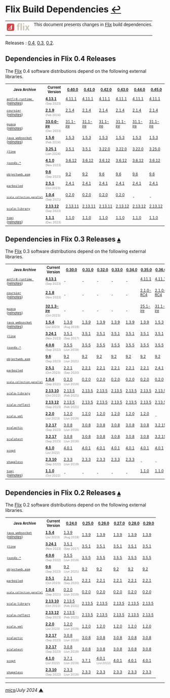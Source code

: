# <span id="top">Flix Build Dependencies</span> <span style="size:25%;"><a href="README.md">↩</a></span>

<table style="font-family:Helvetica,Arial;line-height:1.6;">
  <tr>
  <td style="border:0;padding:0 10px 0 0;min-width:60px;max-width:100px;">
    <a href="https://flix.dev/" rel="external"><img style="border:0;width:80px;" src="./docs/images/flix-logo.png" alt="Flix project" /></a>
  </td>
  <td style="border:0;padding:0;vertical-align:text-top;">
    This document presents changes in <a href="https://flix.dev/" rel="external">Flix</a> build dependencies.<br/>&nbsp;
  </td>
  </tr>
</table>

Releases : [0.4](#flix04_releases), [0.3](#flix03_releases), [0.2](#flix02_releases).
<!--
## <span id="intro">Introduction</span>

> **:mag_right:** We observe a jump in the increases in size of the software distributions : 
> |  Version  | Release date | Zip archive | Installation |
> |:----------|:------------:|:-----------:|:------------:|
> | [3.2.1](https://github.com/lampepfl/dotty/releases/tag/3.2.1-RC2) | Sep 2022 | 35.6 MB | 37.6 MB |
> | [3.2.0](https://github.com/lampepfl/dotty/releases/tag/3.2.0) | Sep 2022 | 34.2 MB | 36.1 MB |
> |  [3.1.3](https://github.com/lampepfl/dotty/releases/tag/3.1.3)     | Jun 2022 |   33.8 MB   |   35.7 MB    |
> |  [3.1.2](https://github.com/lampepfl/dotty/releases/tag/3.1.2)     | Apr 2022 |   33.4 MB   |   35.3 MB    |
-->

## <span id="flix04_releases">Dependencies in Flix 0.4 Releases</span>

The [Flix] 0.4 software distributions depend on the following external libraries.

<table style="font-size:80%;">
<tr>
  <th style="padding:4px;min-width:115px;">Java&nbsp;Archive</th>
  <th style="padding:4px;">Current<br/>Version</th>
  <th><a href="https://github.com/flix/flix/releases/tag/v0.40.0">0.40.0</a><br/><span style="color:red;"></span></th>
  <th><a href="https://github.com/flix/flix/releases/tag/v0.41.0">0.41.0</a><br/><span style="color:red;"></span></th>
  <th><a href="https://github.com/flix/flix/releases/tag/v0.42.0">0.42.0</a><br/><span style="color:red;"></span></th>
  <th><a href="https://github.com/flix/flix/releases/tag/v0.43.0">0.43.0</a><br/><span style="color:red;"></span></th>
  <th><a href="https://github.com/flix/flix/releases/tag/v0.44.0">0.44.0</a><br/><span style="color:red;"></span></th>
  <th><a href="https://github.com/flix/flix/releases/tag/v0.45.0">0.45.0</a><br/><span style="color:red;"></span></th>
</tr>
<tr>
  <td style="padding:4px;"><a href="https://github.com/antlr/antlr4"><code>antlr4-runtime </code></a><br/>(<a href="https://github.com/antlr/antlr4/releases">relnotes</a>)</td>
  <td style="padding:4px;"><a href="https://mvnrepository.com/artifact/org.antlr/antlr4-runtime/4.13.1"><b>4.13.1</b></a><br/><span style="color:gray;font-size:80%;">(Sep&nbsp;2023)</span></td>
  <td style="padding:4px;"><a href="https://mvnrepository.com/artifact/org.antlr/antlr4-runtime/4.11.1">4.11.1</a><br/>&nbsp;</td>
  <td style="padding:4px;"><a href="https://mvnrepository.com/artifact/org.antlr/antlr4-runtime/4.11.1">4.11.1</a><br/>&nbsp;</td>
  <td style="padding:4px;"><a href="https://mvnrepository.com/artifact/org.antlr/antlr4-runtime/4.11.1">4.11.1</a><br/>&nbsp;</td>
  <td style="padding:4px;"><a href="https://mvnrepository.com/artifact/org.antlr/antlr4-runtime/4.11.1">4.11.1</a><br/>&nbsp;</td>
  <td style="padding:4px;"><a href="https://mvnrepository.com/artifact/org.antlr/antlr4-runtime/4.11.1">4.11.1</a><br/>&nbsp;</td>
  <td style="padding:4px;"><a href="https://mvnrepository.com/artifact/org.antlr/antlr4-runtime/4.11.1">4.11.1</a><br/>&nbsp;</td>
</tr>
<tr>
<td style="padding:4px;"><a href="https://github.com/coursier/coursier/releases"><code>coursier</code></a><br/>(<a href="https://github.com/coursier/coursier/releases">relnotes</a>)</td>
  <td style="padding:4px;"><a href="https://github.com/coursier/coursier/releases/tag/v2.1.9"><b>2.1.9</b></a><br/><span style="color:gray;font-size:80%;">(Feb&nbsp;2024)</span></td>
  <td style="padding:4px;"><a href="https://mvnrepository.com/artifact/io.get-coursier/coursier_2.13/2.1.4">2.1.4</a><br/>&nbsp;</td>
  <td style="padding:4px;"><a href="https://mvnrepository.com/artifact/io.get-coursier/coursier_2.13/2.1.4">2.1.4</a><br/>&nbsp;</td>
  <td style="padding:4px;"><a href="https://mvnrepository.com/artifact/io.get-coursier/coursier_2.13/2.1.4">2.1.4</a><br/>&nbsp;</td>
  <td style="padding:4px;"><a href="https://mvnrepository.com/artifact/io.get-coursier/coursier_2.13/2.1.4">2.1.4</a><br/>&nbsp;</td>
  <td style="padding:4px;"><a href="https://mvnrepository.com/artifact/io.get-coursier/coursier_2.13/2.1.4">2.1.4</a><br/>&nbsp;</td>
  <td style="padding:4px;"><a href="https://mvnrepository.com/artifact/io.get-coursier/coursier_2.13/2.1.4">2.1.4</a><br/>&nbsp;</td>
</tr>
<tr>
  <td style="padding:4px;"><a href="https://github.com/google/guava/releases"><code>guava</code></a><br/>(<a href="https://github.com/google/guava/releases">relnotes</a>)</td>
  <td style="padding:4px;"><a href="https://mvnrepository.com/artifact/com.google.guava/guava/33.0.0-jre"><b>33.0.0-jre</b></a><br/><span style="color:gray;font-size:80%;">(Dec&nbsp;2023)</span></td>
  <td style="padding:4px;"><a href="https://mvnrepository.com/artifact/com.google.guava/guava/31.1-jre">31.1-jre</a><br/>&nbsp;</td>
  <td style="padding:4px;"><a href="https://mvnrepository.com/artifact/com.google.guava/guava/31.1-jre">31.1-jre</a><br/>&nbsp;</td>
  <td style="padding:4px;"><a href="https://mvnrepository.com/artifact/com.google.guava/guava/31.1-jre">31.1-jre</a><br/>&nbsp;</td>
  <td style="padding:4px;"><a href="https://mvnrepository.com/artifact/com.google.guava/guava/31.1-jre">31.1-jre</a><br/>&nbsp;</td>
  <td style="padding:4px;"><a href="https://mvnrepository.com/artifact/com.google.guava/guava/31.1-jre">31.1-jre</a><br/>&nbsp;</td>
  <td style="padding:4px;"><a href="https://mvnrepository.com/artifact/com.google.guava/guava/31.1-jre">31.1-jre</a><br/>&nbsp;</td>
</tr>
<tr>
  <td style="padding:4px;"><a href="https://github.com/TooTallNate/Java-WebSocket"><code>java_websocket</code></a><br/>(<a href="https://github.com/TooTallNate/Java-WebSocket/releases">relnotes</a>)</td>
  <td style="padding:4px;"><a href="https://github.com/TooTallNate/Java-WebSocket/releases/tag/v1.5.6"><b>1.5.6</b></a><br/><span style="color:gray;font-size:80%;">(Feb&nbsp;2024)</span></td>
  <td style="padding:4px;"><a href="https://github.com/TooTallNate/Java-WebSocket/releases/tag/v1.5.3">1.5.3</a><br/>&nbsp;</td>
  <td style="padding:4px;"><a href="https://github.com/TooTallNate/Java-WebSocket/releases/tag/v1.5.3">1.5.3</a><br/>&nbsp;</td>
  <td style="padding:4px;"><a href="https://github.com/TooTallNate/Java-WebSocket/releases/tag/v1.5.3">1.5.3</a><br/>&nbsp;</td>
  <td style="padding:4px;"><a href="https://github.com/TooTallNate/Java-WebSocket/releases/tag/v1.5.3">1.5.3</a><br/>&nbsp;</td>
  <td style="padding:4px;"><a href="https://github.com/TooTallNate/Java-WebSocket/releases/tag/v1.5.3">1.5.3</a><br/>&nbsp;</td>
  <td style="padding:4px;"><a href="https://github.com/TooTallNate/Java-WebSocket/releases/tag/v1.5.3">1.5.3</a><br/>&nbsp;</td>
</tr>
<tr>
  <td style="padding:4px;"><a href="https://mvnrepository.com/artifact/org.jline/jline"><code>jline</code></a></td>
  <td style="padding:4px;"><a href="https://mvnrepository.com/artifact/org.jline/jline/3.25.1"><b>3.25.1</b></a><br/><span style="color:gray;font-size:80%;">(Jan&nbsp;2024)</span></td>
  <td style="padding:4px;"><a href="https://mvnrepository.com/artifact/org.jline/jline/3.5.1">3.5.1</a><br/>&nbsp;</td>
  <td style="padding:4px;"><a href="https://mvnrepository.com/artifact/org.jline/jline/3.5.1">3.5.1</a><br/>&nbsp;</td>
  <td style="padding:4px;"><a href="https://mvnrepository.com/artifact/org.jline/jline/3.22.0">3.22.0</a><br/>&nbsp;</td>
  <td style="padding:4px;"><a href="https://mvnrepository.com/artifact/org.jline/jline/3.22.0">3.22.0</a><br/>&nbsp;</td>
  <td style="padding:4px;"><a href="https://mvnrepository.com/artifact/org.jline/jline/3.22.0">3.22.0</a><br/>&nbsp;</td>
  <td style="padding:4px;"><a href="https://mvnrepository.com/artifact/org.jline/jline/3.25.0">3.25.0</a><br/>&nbsp;</td>
</tr>
<tr>
  <td style="padding:4px;"><a href="https://mvnrepository.com/artifact/org.json4s/json4s-core"><code>json4s-*</code></a></td>
  <td style="padding:4px;"><a href="https://mvnrepository.com/artifact/org.json4s/json4s-core_2.13/4.1.0-M4"><b>4.1.0</b></a><br/><span style="color:gray;font-size:80%;">(Nov&nbsp;2023)</span></td>
  <td style="padding:4px;"><a href="https://mvnrepository.com/artifact/org.json4s/json4s-core_2.13/3.6.12">3.6.12</a><br/>&nbsp;</td>
  <td style="padding:4px;"><a href="https://mvnrepository.com/artifact/org.json4s/json4s-core_2.13/3.6.12">3.6.12</a><br/>&nbsp;</td>
  <td style="padding:4px;"><a href="https://mvnrepository.com/artifact/org.json4s/json4s-core_2.13/3.6.12">3.6.12</a><br/>&nbsp;</td>
  <td style="padding:4px;"><a href="https://mvnrepository.com/artifact/org.json4s/json4s-core_2.13/3.6.12">3.6.12</a><br/>&nbsp;</td>
  <td style="padding:4px;"><a href="https://mvnrepository.com/artifact/org.json4s/json4s-core_2.13/3.6.12">3.6.12</a><br/>&nbsp;</td>
  <td style="padding:4px;"><a href="https://mvnrepository.com/artifact/org.json4s/json4s-core_2.13/3.6.12">3.6.12</a><br/>&nbsp;</td>
</tr>
<tr>
  <td style="padding:4px;"><a href="https://mvnrepository.com/artifact/org.ow2.asm/asm"><code>objectweb.asm</code></a></td>
  <td style="padding:4px;"><a href="https://mvnrepository.com/artifact/org.ow2.asm/asm/9.6"><b>9.6</b></a><br/><span style="color:gray;font-size:80%;">(Sep&nbsp;2023)</span></td>
  <td style="padding:4px;"><a href="https://mvnrepository.com/artifact/org.ow2.asm/asm/9.2">9.2</a></td>
  <td style="padding:4px;"><a href="https://mvnrepository.com/artifact/org.ow2.asm/asm/9.2">9.2</a></td>
  <td style="padding:4px;"><a href="https://mvnrepository.com/artifact/org.ow2.asm/asm/9.6">9.6</a></td>
  <td style="padding:4px;"><a href="https://mvnrepository.com/artifact/org.ow2.asm/asm/9.6">9.6</a></td>
  <td style="padding:4px;"><a href="https://mvnrepository.com/artifact/org.ow2.asm/asm/9.6">9.6</a></td>
  <td style="padding:4px;"><a href="https://mvnrepository.com/artifact/org.ow2.asm/asm/9.6">9.6</a></td>
</tr>
<tr>
  <td style="padding:4px;"><a href="https://mvnrepository.com/artifact/org.parboiled/parboiled"><code>parboiled</code></a></td>
  <td style="padding:4px;"><a href="https://mvnrepository.com/artifact/org.parboiled/parboiled_2.13/2.5.1"><b>2.5.1</b></a><br/><span style="color:gray;font-size:80%;">(Oct&nbsp;2023)</span></td>
  <td style="padding:4px;"><a href="https://mvnrepository.com/artifact/org.parboiled/parboiled_2.13/2.4.1">2.4.1</a><br/>&nbsp;</td>
  <td style="padding:4px;"><a href="https://mvnrepository.com/artifact/org.parboiled/parboiled_2.13/2.4.1">2.4.1</a><br/>&nbsp;</td>
  <td style="padding:4px;"><a href="https://mvnrepository.com/artifact/org.parboiled/parboiled_2.13/2.4.1">2.4.1</a><br/>&nbsp;</td>
  <td style="padding:4px;"><a href="https://mvnrepository.com/artifact/org.parboiled/parboiled_2.13/2.4.1">2.4.1</a><br/>&nbsp;</td>
  <td style="padding:4px;"><a href="https://mvnrepository.com/artifact/org.parboiled/parboiled_2.13/2.4.1">2.4.1</a><br/>&nbsp;</td>
  <td style="padding:4px;"><a href="https://mvnrepository.com/artifact/org.parboiled/parboiled_2.13/2.4.1">2.4.1</a><br/>&nbsp;</td>
</tr>
<tr>
  <td style="padding:4px;font-size:80%;"><a href="https://mvnrepository.com/artifact/org.scala-lang.modules/scala-parallel-collections"><code>scala.collection.parallel</code></a></td>
  <td style="padding:4px;"><a href="https://mvnrepository.com/artifact/org.scala-lang.modules/scala-parallel-collections_2.13/1.0.4"><b>1.0.4</b></a><br/><span style="color:gray;font-size:80%;">(Sep&nbsp;2021)</span></td>
  <td style="padding:4px;"><a href="https://mvnrepository.com/artifact/org.scala-lang.modules/scala-parallel-collections_2.13/0.2.0">0.2.0</a><br/>&nbsp;</td>
  <td style="padding:4px;"><a href="https://mvnrepository.com/artifact/org.scala-lang.modules/scala-parallel-collections_2.13/0.2.0">0.2.0</a><br/>&nbsp;</td>
  <td style="padding:4px;"><a href="https://mvnrepository.com/artifact/org.scala-lang.modules/scala-parallel-collections_2.13/0.2.0">0.2.0</a><br/>&nbsp;</td>
  <td style="padding:4px;"><a href="https://mvnrepository.com/artifact/org.scala-lang.modules/scala-parallel-collections_2.13/0.2.0">0.2.0</a><br/>&nbsp;</td>
  <td style="padding:4px;">-</td>
  <td style="padding:4px;">-</td>
</tr>
<tr>
  <td style="padding:4px;"><a href="https://mvnrepository.com/artifact/org.scala-lang/scala-library"><code>scala-library</code></a></td>
  <td style="padding:4px;"><a href="https://mvnrepository.com/artifact/org.scala-lang/scala-library/2.13.12"><b>2.13.12</b></a><br/><span style="color:gray;font-size:80%;">(Sep&nbsp;2023)</span></td>
  <td style="padding:4px;"><a href="https://mvnrepository.com/artifact/org.scala-lang/scala-library/2.13.11">2.13.11</a><br/>&nbsp;</td>
  <td style="padding:4px;"><a href="https://mvnrepository.com/artifact/org.scala-lang/scala-library/2.13.11">2.13.11</a><br/>&nbsp;</td>
  <td style="padding:4px;"><a href="https://mvnrepository.com/artifact/org.scala-lang/scala-library/2.13.11">2.13.11</a><br/>&nbsp;</td>
  <td style="padding:4px;"><a href="https://mvnrepository.com/artifact/org.scala-lang/scala-library/2.13.12">2.13.12</a><br/>&nbsp;</td>
  <td style="padding:4px;"><a href="https://mvnrepository.com/artifact/org.scala-lang/scala-library/2.13.12">2.13.12</a><br/>&nbsp;</td>
  <td style="padding:4px;"><a href="https://mvnrepository.com/artifact/org.scala-lang/scala-library/2.13.12">2.13.12</a><br/>&nbsp;</td>
</tr>
<tr>
  <td style="padding:4px;"><a href="https://github.com/tomlj/tomlj"><code>tomj</code></a><br/>(<a href="https://github.com/tomlj/tomlj/releases/tag/1.1.0">relnotes</a>)</td>
  <td style="padding:4px;"><a href="https://mvnrepository.com/artifact/org.tomlj/tomlj/1.1.1"><b>1.1.1</b></a><br/><span style="color:gray;font-size:80%;">(Dec&nbsp;2023)</span></td>
  <td style="padding:4px;"><a href="https://mvnrepository.com/artifact/org.tomlj/tomlj/1.1.0">1.1.0</a><br/>&nbsp;</td>
  <td style="padding:4px;"><a href="https://mvnrepository.com/artifact/org.tomlj/tomlj/1.1.0">1.1.0</a><br/>&nbsp;</td>
  <td style="padding:4px;"><a href="https://mvnrepository.com/artifact/org.tomlj/tomlj/1.1.0">1.1.0</a><br/>&nbsp;</td>
  <td style="padding:4px;"><a href="https://mvnrepository.com/artifact/org.tomlj/tomlj/1.1.0">1.1.0</a><br/>&nbsp;</td>
  <td style="padding:4px;"><a href="https://mvnrepository.com/artifact/org.tomlj/tomlj/1.1.0">1.1.0</a><br/>&nbsp;</td>
  <td style="padding:4px;"><a href="https://mvnrepository.com/artifact/org.tomlj/tomlj/1.1.0">1.1.0</a><br/>&nbsp;</td>
</tr>
</table>

<!--================================ 0.3 ==================================-->

## <span id="flix03_releases">Dependencies in Flix 0.3 Releases</span> [**&#x25B4;**](#top)

The [Flix] 0.3 software distributions depend on the following external libraries.

<table style="font-size:80%;">
<tr>
  <th style="padding:4px;min-width:115px;">Java&nbsp;Archive</th>
  <th style="padding:4px;">Current<br/>Version</th>
  <th><a href="https://github.com/flix/flix/releases/tag/v0.30.0">0.30.0</a><br/><span style="color:red;"></span></th>
  <th><a href="https://github.com/flix/flix/releases/tag/v0.31.0">0.31.0</a><br/><span style="color:red;"></span></th>
  <th><a href="https://github.com/flix/flix/releases/tag/v0.32.0">0.32.0</a><br/><span style="color:red;"></span></th>
  <th><a href="https://github.com/flix/flix/releases/tag/v0.33.0">0.33.0</a><br/><span style="color:red;"></span></th>
  <th><a href="https://github.com/flix/flix/releases/tag/v0.34.0">0.34.0</a><br/><span style="color:red;"></span></th>
  <th><a href="https://github.com/flix/flix/releases/tag/v0.35.0">0.35.0</a><br/><span style="color:red;"></span></th>
  <th><a href="https://github.com/flix/flix/releases/tag/v0.36.0">0.36.0</a><br/><span style="color:red;"></span></th>
</tr>
<tr>
  <td style="padding:4px;"><a href="https://github.com/antlr/antlr4"><code>antlr4-runtime </code></a><br/>(<a href="https://github.com/antlr/antlr4/releases">relnotes</a>)</td>
  <td style="padding:4px;"><a href="https://mvnrepository.com/artifact/org.antlr/antlr4-runtime/4.13.1"><b>4.13.1</b></a><br/><span style="color:gray;font-size:80%;">(Sep&nbsp;2023)</span></td>
  <td style="padding:4px;">-</td>
  <td style="padding:4px;">-</td>
  <td style="padding:4px;">-</td>
  <td style="padding:4px;">-</td>
  <td style="padding:4px;">-</td>
  <td style="padding:4px;"><a href="https://mvnrepository.com/artifact/org.antlr/antlr4-runtime/4.11.1">4.11.1</a><br/>&nbsp;</td>
  <td style="padding:4px;"><a href="https://mvnrepository.com/artifact/org.antlr/antlr4-runtime/4.11.1">4.11.1</a><br/>&nbsp;</td>
</tr>
<tr>
<td style="padding:4px;"><a href="https://github.com/coursier/coursier/releases"><code>coursier</code></a><br/>(<a href="https://github.com/coursier/coursier/releases">relnotes</a>)</td>
  <td style="padding:4px;"><a href="https://github.com/coursier/coursier/releases/tag/v2.1.8"><b>2.1.8</b></a><br/><span style="color:gray;font-size:80%;">(Nov&nbsp;2023)</span></td>
  <td style="padding:4px;">-</td>
  <td style="padding:4px;">-</td>
  <td style="padding:4px;">-</td>
  <td style="padding:4px;">-</td>
  <td style="padding:4px;">-</td>
  <td style="padding:4px;"><a href="https://mvnrepository.com/artifact/io.get-coursier/coursier_2.13/2.1.0-RC4">2.1.0-RC4</a><br/>&nbsp;</td>
  <td style="padding:4px;"><a href="https://mvnrepository.com/artifact/io.get-coursier/coursier_2.13/2.1.0-RC4">2.1.0-RC4</a><br/>&nbsp;</td>
</tr>
<tr>
  <td style="padding:4px;"><a href="https://github.com/google/guava/releases"><code>guava</code></a><br/>(<a href="https://github.com/google/guava/releases">relnotes</a>)</td>
  <td style="padding:4px;"><a href="https://mvnrepository.com/artifact/com.google.guava/guava/32.1.3-jre"><b>32.1.3-jre</b></a><br/><span style="color:gray;font-size:80%;">(Oct&nbsp;2023)</span></td>
  <td style="padding:4px;">-</td>
  <td style="padding:4px;">-</td>
  <td style="padding:4px;">-</td>
  <td style="padding:4px;">-</td>
  <td style="padding:4px;">-</td>
  <td style="padding:4px;"><a href="https://mvnrepository.com/artifact/com.google.guava/guava/25.1-jre">25.1-jre</a><br/>&nbsp;</td>
  <td style="padding:4px;"><a href="https://mvnrepository.com/artifact/com.google.guava/guava/31.1-jre">31.1-jre</a><br/>&nbsp;</td>
</tr>
<tr>
  <td style="padding:4px;"><a href="https://github.com/TooTallNate/Java-WebSocket"><code>java_websocket</code></a><br/>(<a href="https://github.com/TooTallNate/Java-WebSocket/releases">relnotes</a>)</td>
  <td style="padding:4px;"><a href="https://github.com/TooTallNate/Java-WebSocket/releases/tag/v1.5.4"><b>1.5.4</b></a><br/><span style="color:gray;font-size:80%;">(Jul&nbsp;2023)</span></td>
  <td style="padding:4px;"><a href="https://github.com/TooTallNate/Java-WebSocket/releases/tag/v1.3.9">1.3.9</a><br/><span style="color:gray;font-size:80%;">(Aug&nbsp;2018)</span></td>
  <td style="padding:4px;"><a href="https://github.com/TooTallNate/Java-WebSocket/releases/tag/v1.3.9">1.3.9</a><br/>&nbsp;</td>
  <td style="padding:4px;"><a href="https://github.com/TooTallNate/Java-WebSocket/releases/tag/v1.3.9">1.3.9</a><br/>&nbsp;</td>
  <td style="padding:4px;"><a href="https://github.com/TooTallNate/Java-WebSocket/releases/tag/v1.3.9">1.3.9</a><br/>&nbsp;</td>
  <td style="padding:4px;"><a href="https://github.com/TooTallNate/Java-WebSocket/releases/tag/v1.3.9">1.3.9</a><br/>&nbsp;</td>
  <td style="padding:4px;"><a href="https://github.com/TooTallNate/Java-WebSocket/releases/tag/v1.3.9">1.3.9</a><br/>&nbsp;</td>
  <td style="padding:4px;"><a href="https://github.com/TooTallNate/Java-WebSocket/releases/tag/v1.5.3">1.5.3</a><br/>&nbsp;</td>
</tr>
<tr>
  <td style="padding:4px;"><a href="https://mvnrepository.com/artifact/org.jline/jline"><code>jline</code></a></td>
  <td style="padding:4px;"><a href="https://mvnrepository.com/artifact/org.jline/jline/3.24.1"><b>3.24.1</b></a><br/><span style="color:gray;font-size:80%;">(Nov&nbsp;2023)</span></td>
  <td style="padding:4px;"><a href="https://mvnrepository.com/artifact/org.jline/jline/3.5.1">3.5.1</a><br/><span style="color:gray;font-size:80%;">(Sep&nbsp;2017)</span></td>
  <td style="padding:4px;"><a href="https://mvnrepository.com/artifact/org.jline/jline/3.5.1">3.5.1</a><br/>&nbsp;</td>
  <td style="padding:4px;"><a href="https://mvnrepository.com/artifact/org.jline/jline/3.5.1">3.5.1</a><br/>&nbsp;</td>
  <td style="padding:4px;"><a href="https://mvnrepository.com/artifact/org.jline/jline/3.5.1">3.5.1</a><br/>&nbsp;</td>
  <td style="padding:4px;"><a href="https://mvnrepository.com/artifact/org.jline/jline/3.5.1">3.5.1</a><br/>&nbsp;</td>
  <td style="padding:4px;"><a href="https://mvnrepository.com/artifact/org.jline/jline/3.5.1">3.5.1</a><br/>&nbsp;</td>
  <td style="padding:4px;"><a href="https://mvnrepository.com/artifact/org.jline/jline/3.5.1">3.5.1</a><br/>&nbsp;</td>
</tr>
<tr>
  <td style="padding:4px;"><a href="https://mvnrepository.com/artifact/org.json4s/json4s-core"><code>json4s-*</code></a></td>
  <td style="padding:4px;"><a href="https://mvnrepository.com/artifact/org.json4s/json4s-core_2.13/4.0.6"><b>4.0.6</b></a><br/><span style="color:gray;font-size:80%;">(Sep&nbsp;2022)</span></td>
  <td style="padding:4px;"><a href="https://mvnrepository.com/artifact/org.json4s/json4s-core_2.13/3.5.5">3.5.5</a><br/><span style="color:gray;font-size:80%;">(Jun&nbsp;2019)</span></td>
  <td style="padding:4px;"><a href="https://mvnrepository.com/artifact/org.json4s/json4s-core_2.13/3.5.5">3.5.5</a><br/>&nbsp;</td>
  <td style="padding:4px;"><a href="https://mvnrepository.com/artifact/org.json4s/json4s-core_2.13/3.5.5">3.5.5</a><br/>&nbsp;</td>
  <td style="padding:4px;"><a href="https://mvnrepository.com/artifact/org.json4s/json4s-core_2.13/3.5.5">3.5.5</a><br/>&nbsp;</td>
  <td style="padding:4px;"><a href="https://mvnrepository.com/artifact/org.json4s/json4s-core_2.13/3.5.5">3.5.5</a><br/>&nbsp;</td>
  <td style="padding:4px;"><a href="https://mvnrepository.com/artifact/org.json4s/json4s-core_2.13/3.5.5">3.5.5</a><br/>&nbsp;</td>
  <td style="padding:4px;"><a href="https://mvnrepository.com/artifact/org.json4s/json4s-core_2.13/3.5.5">3.5.5</a><br/>&nbsp;</td>
</tr>
<tr>
  <td style="padding:4px;"><a href="https://mvnrepository.com/artifact/org.ow2.asm/asm"><code>objectweb.asm</code></a></td>
  <td style="padding:4px;"><a href="https://mvnrepository.com/artifact/org.ow2.asm/asm/9.6"><b>9.6</b></a><br/><span style="color:gray;font-size:80%;">(Sep&nbsp;2023)</span></td>
  <td style="padding:4px;"><a href="https://mvnrepository.com/artifact/org.ow2.asm/asm/9.2">9.2</a><br/><span style="color:gray;font-size:80%;">(Jun&nbsp;2021)</span></td>
  <td style="padding:4px;"><a href="https://mvnrepository.com/artifact/org.ow2.asm/asm/9.2">9.2</a><br/>&nbsp;</td>
  <td style="padding:4px;"><a href="https://mvnrepository.com/artifact/org.ow2.asm/asm/9.2">9.2</a><br/>&nbsp;</td>
  <td style="padding:4px;"><a href="https://mvnrepository.com/artifact/org.ow2.asm/asm/9.2">9.2</a><br/>&nbsp;</td>
  <td style="padding:4px;"><a href="https://mvnrepository.com/artifact/org.ow2.asm/asm/9.2">9.2</a><br/>&nbsp;</td>
  <td style="padding:4px;"><a href="https://mvnrepository.com/artifact/org.ow2.asm/asm/9.2">9.2</a><br/>&nbsp;</td>
  <td style="padding:4px;"><a href="https://mvnrepository.com/artifact/org.ow2.asm/asm/9.2">9.2</a><br/>&nbsp;</td>
</tr>
<tr>
  <td style="padding:4px;"><a href="https://mvnrepository.com/artifact/org.parboiled/parboiled"><code>parboiled</code></a></td>
  <td style="padding:4px;"><a href="https://mvnrepository.com/artifact/org.parboiled/parboiled_2.13/2.5.1"><b>2.5.1</b></a><br/><span style="color:gray;font-size:80%;">(Oct&nbsp;2023)</span></td>
  <td style="padding:4px;"><a href="https://mvnrepository.com/artifact/org.parboiled/parboiled_2.13/2.2.1">2.2.1</a><br/><span style="color:gray;font-size:80%;">(Sep&nbsp;2020)</span></td>
  <td style="padding:4px;"><a href="https://mvnrepository.com/artifact/org.parboiled/parboiled_2.13/2.2.1">2.2.1</a><br/>&nbsp;</td>
  <td style="padding:4px;"><a href="https://mvnrepository.com/artifact/org.parboiled/parboiled_2.13/2.2.1">2.2.1</a><br/>&nbsp;</td>
  <td style="padding:4px;"><a href="https://mvnrepository.com/artifact/org.parboiled/parboiled_2.13/2.2.1">2.2.1</a><br/>&nbsp;</td>
  <td style="padding:4px;"><a href="https://mvnrepository.com/artifact/org.parboiled/parboiled_2.13/2.2.1">2.2.1</a><br/>&nbsp;</td>
  <td style="padding:4px;"><a href="https://mvnrepository.com/artifact/org.parboiled/parboiled_2.13/2.2.1">2.2.1</a><br/>&nbsp;</td>
  <td style="padding:4px;"><a href="https://mvnrepository.com/artifact/org.parboiled/parboiled_2.13/2.4.1">2.4.1</a><br/>&nbsp;</td>
</tr>
<tr>
  <td style="padding:4px;font-size:80%;"><a href="https://mvnrepository.com/artifact/org.scala-lang.modules/scala-parallel-collections"><code>scala.collection.parallel</code></a></td>
  <td style="padding:4px;"><a href="https://mvnrepository.com/artifact/org.scala-lang.modules/scala-parallel-collections_2.13/1.0.4"><b>1.0.4</b></a><br/><span style="color:gray;font-size:80%;">(Sep&nbsp;2021)</span></td>
  <td style="padding:4px;"><a href="https://mvnrepository.com/artifact/org.scala-lang.modules/scala-parallel-collections_2.13/0.2.0">0.2.0</a><br/><span style="color:gray;font-size:80%;">(Jun&nbsp;2019)</span></td>
  <td style="padding:4px;"><a href="https://mvnrepository.com/artifact/org.scala-lang.modules/scala-parallel-collections_2.13/0.2.0">0.2.0</a><br/>&nbsp;</td>
  <td style="padding:4px;"><a href="https://mvnrepository.com/artifact/org.scala-lang.modules/scala-parallel-collections_2.13/0.2.0">0.2.0</a><br/>&nbsp;</td>
  <td style="padding:4px;"><a href="https://mvnrepository.com/artifact/org.scala-lang.modules/scala-parallel-collections_2.13/0.2.0">0.2.0</a><br/>&nbsp;</td>
  <td style="padding:4px;"><a href="https://mvnrepository.com/artifact/org.scala-lang.modules/scala-parallel-collections_2.13/0.2.0">0.2.0</a><br/>&nbsp;</td>
  <td style="padding:4px;"><a href="https://mvnrepository.com/artifact/org.scala-lang.modules/scala-parallel-collections_2.13/0.2.0">0.2.0</a><br/>&nbsp;</td>
  <td style="padding:4px;"><a href="https://mvnrepository.com/artifact/org.scala-lang.modules/scala-parallel-collections_2.13/0.2.0">0.2.0</a><br/>&nbsp;</td>
</tr>
<tr>
  <td style="padding:4px;"><a href="https://mvnrepository.com/artifact/org.scala-lang/scala-library"><code>scala-library</code></a></td>
  <td style="padding:4px;"><a href="https://mvnrepository.com/artifact/org.scala-lang/scala-library/2.13.10"><b>2.13.10</b></a><br/><span style="color:gray;font-size:80%;">(Oct&nbsp;2022)</span></td>
  <td style="padding:4px;"><a href="https://mvnrepository.com/artifact/org.scala-lang/scala-library/2.13.5">2.13.5</a><br/><span style="color:gray;font-size:80%;">(Feb&nbsp;2021)</span></td>
  <td style="padding:4px;"><a href="https://mvnrepository.com/artifact/org.scala-lang/scala-library/2.13.5">2.13.5</a><br/>&nbsp;</td>
  <td style="padding:4px;"><a href="https://mvnrepository.com/artifact/org.scala-lang/scala-library/2.13.5">2.13.5</a><br/>&nbsp;</td>
  <td style="padding:4px;"><a href="https://mvnrepository.com/artifact/org.scala-lang/scala-library/2.13.5">2.13.5</a><br/>&nbsp;</td>
  <td style="padding:4px;"><a href="https://mvnrepository.com/artifact/org.scala-lang/scala-library/2.13.5">2.13.5</a><br/>&nbsp;</td>
  <td style="padding:4px;"><a href="https://mvnrepository.com/artifact/org.scala-lang/scala-library/2.13.5">2.13.5</a><br/>&nbsp;</td>
  <td style="padding:4px;"><a href="https://mvnrepository.com/artifact/org.scala-lang/scala-library/2.13.5">2.13.5</a><br/>&nbsp;</td>
</tr>
<tr>
  <td style="padding:4px;"><a href="https://mvnrepository.com/artifact/org.scala-lang/scala-reflect"><code>scala-reflect</code></a></td>
  <td style="padding:4px;"><a href="https://mvnrepository.com/artifact/org.scala-lang/scala-reflect/2.13.12"><b>2.13.12</b></a><br/><span style="color:gray;font-size:80%;">(Sep&nbsp;2023)</span></td>
  <td style="padding:4px;"><a href="https://mvnrepository.com/artifact/org.scala-lang/scala-reflect/2.13.5">2.13.5</a><br/><span style="color:gray;font-size:80%;">(Feb&nbsp;2021)</span></td>
  <td style="padding:4px;"><a href="https://mvnrepository.com/artifact/org.scala-lang/scala-reflect/2.13.5">2.13.5</a><br/>&nbsp;</td>
  <td style="padding:4px;"><a href="https://mvnrepository.com/artifact/org.scala-lang/scala-reflect/2.13.5">2.13.5</a><br/>&nbsp;</td>
  <td style="padding:4px;"><a href="https://mvnrepository.com/artifact/org.scala-lang/scala-reflect/2.13.5">2.13.5</a><br/>&nbsp;</td>
  <td style="padding:4px;"><a href="https://mvnrepository.com/artifact/org.scala-lang/scala-reflect/2.13.5">2.13.5</a><br/>&nbsp;</td>
  <td style="padding:4px;"><a href="https://mvnrepository.com/artifact/org.scala-lang/scala-reflect/2.13.5">2.13.5</a><br/>&nbsp;</td>
  <td style="padding:4px;"><a href="https://mvnrepository.com/artifact/org.scala-lang/scala-reflect/2.13.5">2.13.5</a><br/>&nbsp;</td>
</tr>
<tr>
  <td style="padding:4px;"><a href="https://mvnrepository.com/artifact/org.scala-lang.modules/scala-xml"><code>scala.xml</code></a></td>
  <td style="padding:4px;"><a href="https://mvnrepository.com/artifact/org.scala-lang.modules/scala-xml_2.13/2.2.0"><b>2.2.0</b></a><br/><span style="color:gray;font-size:80%;">(Jul&nbsp;2023)</span></td>
  <td style="padding:4px;"><a href="https://mvnrepository.com/artifact/org.scala-lang.modules/scala-xml_2.13/1.2.0">1.2.0</a><br/><span style="color:gray;font-size:80%;">(Jun&nbsp;2019)</span></td>
  <td style="padding:4px;"><a href="https://mvnrepository.com/artifact/org.scala-lang.modules/scala-xml_2.13/1.2.0">1.2.0</a><br/>&nbsp;</td>
  <td style="padding:4px;"><a href="https://mvnrepository.com/artifact/org.scala-lang.modules/scala-xml_2.13/1.2.0">1.2.0</a><br/>&nbsp;</td>
  <td style="padding:4px;"><a href="https://mvnrepository.com/artifact/org.scala-lang.modules/scala-xml_2.13/1.2.0">1.2.0</a><br/>&nbsp;</td>
  <td style="padding:4px;"><a href="https://mvnrepository.com/artifact/org.scala-lang.modules/scala-xml_2.13/1.2.0">1.2.0</a><br/>&nbsp;</td>
  <td style="padding:4px;"><a href="https://mvnrepository.com/artifact/org.scala-lang.modules/scala-xml_2.13/1.2.0">1.2.0</a><br/>&nbsp;</td>
  <td style="padding:4px;">-</td>
</tr>
<tr>
  <td style="padding:4px;"><a href="https://mvnrepository.com/artifact/org.scalactic/scalactic"><code>scalactic</code></a></td>
  <td style="padding:4px;"><a href="https://mvnrepository.com/artifact/org.scalactic/scalactic_2.13/3.2.17"><b>3.2.17</b></a><br/><span style="color:gray;font-size:80%;">(Sep&nbsp;2023)</span></td>
  <td style="padding:4px;"><a href="https://mvnrepository.com/artifact/org.scalactic/scalactic_2.13/3.0.8">3.0.8</a><br/><span style="color:gray;font-size:80%;">(Jun&nbsp;2019)</span></td>
  <td style="padding:4px;"><a href="https://mvnrepository.com/artifact/org.scalactic/scalactic_2.13/3.0.8">3.0.8</a><br/>&nbsp;</td>
  <td style="padding:4px;"><a href="https://mvnrepository.com/artifact/org.scalactic/scalactic_2.13/3.0.8">3.0.8</a><br/>&nbsp;</td>
  <td style="padding:4px;"><a href="https://mvnrepository.com/artifact/org.scalactic/scalactic_2.13/3.0.8">3.0.8</a><br/>&nbsp;</td>
  <td style="padding:4px;"><a href="https://mvnrepository.com/artifact/org.scalactic/scalactic_2.13/3.0.8">3.0.8</a><br/>&nbsp;</td>
  <td style="padding:4px;"><a href="https://mvnrepository.com/artifact/org.scalactic/scalactic_2.13/3.0.8">3.0.8</a><br/>&nbsp;</td>
  <td style="padding:4px;"><a href="https://mvnrepository.com/artifact/org.scalactic/scalactic_2.13/3.2.15">3.2.15</a><br/>&nbsp;</td>
</tr>
<tr>
  <td style="padding:4px;"><a href="https://mvnrepository.com/artifact/org.scalatest/scalatest_2.13"><code>scalatest</code></a></td>
  <td style="padding:4px;"><a href="https://mvnrepository.com/artifact/org.scalatest/scalatest_2.13/3.2.17"><b>3.2.17</b></a><br/><span style="color:gray;font-size:80%;">(Sep&nbsp;2023)</span></td>
  <td style="padding:4px;"><a href="https://mvnrepository.com/artifact/org.scalatest/scalatest_2.13/3.0.8">3.0.8</a><br/><span style="color:gray;font-size:80%;">(Jun&nbsp;2019)</span></td>
  <td style="padding:4px;"><a href="https://mvnrepository.com/artifact/org.scalatest/scalatest_2.13/3.0.8">3.0.8</a><br/>&nbsp;</td>
  <td style="padding:4px;"><a href="https://mvnrepository.com/artifact/org.scalatest/scalatest_2.13/3.0.8">3.0.8</a><br/>&nbsp;</td>
  <td style="padding:4px;"><a href="https://mvnrepository.com/artifact/org.scalatest/scalatest_2.13/3.0.8">3.0.8</a><br/>&nbsp;</td>
  <td style="padding:4px;"><a href="https://mvnrepository.com/artifact/org.scalatest/scalatest_2.13/3.0.8">3.0.8</a><br/>&nbsp;</td>
  <td style="padding:4px;"><a href="https://mvnrepository.com/artifact/org.scalatest/scalatest_2.13/3.0.8">3.0.8</a><br/>&nbsp;</td>
  <td style="padding:4px;"><a href="https://mvnrepository.com/artifact/org.scalatest/scalatest_2.13/3.2.15">3.2.15</a><br/>&nbsp;</td>
</tr>
<tr>
  <td style="padding:4px;"><a href="https://mvnrepository.com/artifact/com.github.scopt/scopt"><code>scopt</code></a></td>
  <td style="padding:4px;"><a href="https://mvnrepository.com/artifact/com.github.scopt/scopt_2.13/4.1.0"><b>4.1.0</b></a><br/><span style="color:gray;font-size:80%;">(Jul&nbsp;2022)</span></td>
  <td style="padding:4px;"><a href="https://mvnrepository.com/artifact/com.github.scopt/scopt_2.13/4.0.1">4.0.1</a><br/>&nbsp;</td>
  <td style="padding:4px;"><a href="https://mvnrepository.com/artifact/com.github.scopt/scopt_2.13/4.0.1">4.0.1</a><br/>&nbsp;</td>
  <td style="padding:4px;"><a href="https://mvnrepository.com/artifact/com.github.scopt/scopt_2.13/4.0.1">4.0.1</a><br/>&nbsp;</td>
  <td style="padding:4px;"><a href="https://mvnrepository.com/artifact/com.github.scopt/scopt_2.13/4.0.1">4.0.1</a><br/>&nbsp;</td>
  <td style="padding:4px;"><a href="https://mvnrepository.com/artifact/com.github.scopt/scopt_2.13/4.0.1">4.0.1</a><br/>&nbsp;</td>
  <td style="padding:4px;"><a href="https://mvnrepository.com/artifact/com.github.scopt/scopt_2.13/4.0.1">4.0.1</a><br/>&nbsp;</td>
  <td style="padding:4px;"><a href="https://mvnrepository.com/artifact/com.github.scopt/scopt_2.13/4.0.1">4.0.1</a><br/>&nbsp;</td>
</tr>
<tr>
  <td style="padding:4px;"><a href="https://mvnrepository.com/artifact/com.chuusai/shapeless"><code>shapeless</code></a></td>
  <td style="padding:4px;"><a href="https://mvnrepository.com/artifact/com.chuusai/shapeless_2.13/2.3.10"><b>2.3.10</b></a><br/><span style="color:gray;font-size:80%;">(Sep&nbsp;2022)</span></td>
  <td style="padding:4px;"><a href="https://mvnrepository.com/artifact/com.chuusai/shapeless_2.13/2.3.3">2.3.3</a><br/><span style="color:gray;font-size:80%;">(Jun&nbsp;2019)</span></td>
  <td style="padding:4px;"><a href="https://mvnrepository.com/artifact/com.chuusai/shapeless_2.13/2.3.3">2.3.3</a><br/>&nbsp;</td>
  <td style="padding:4px;"><a href="https://mvnrepository.com/artifact/com.chuusai/shapeless_2.13/2.3.3">2.3.3</a><br/>&nbsp;</td>
  <td style="padding:4px;"><a href="https://mvnrepository.com/artifact/com.chuusai/shapeless_2.13/2.3.3">2.3.3</a><br/>&nbsp;</td>
  <td style="padding:4px;"><a href="https://mvnrepository.com/artifact/com.chuusai/shapeless_2.13/2.3.3">2.3.3</a><br/>&nbsp;</td>
  <td style="padding:4px;">-</td>
  <td style="padding:4px;">-</td>
</tr>
<tr>
  <td style="padding:4px;"><a href="https://github.com/tomlj/tomlj"><code>tomj</code></a><br/>(<a href="https://github.com/tomlj/tomlj/releases/tag/1.1.0">relnotes</a>)</td>
  <td style="padding:4px;"><a href="https://mvnrepository.com/artifact/org.tomlj/tomlj/1.1.0"><b>1.1.0</b></a><br/><span style="color:gray;font-size:80%;">(Oct&nbsp;2022)</span></td>
  <td style="padding:4px;">-</td>
  <td style="padding:4px;">-</td>
  <td style="padding:4px;">-</td>
  <td style="padding:4px;">-</td>
  <td style="padding:4px;">-</td>
  <td style="padding:4px;"><a href="https://mvnrepository.com/artifact/org.tomlj/tomlj/1.1.0">1.1.0</a><br/>&nbsp;</td>
  <td style="padding:4px;"><a href="https://mvnrepository.com/artifact/org.tomlj/tomlj/1.1.0">1.1.0</a><br/>&nbsp;</td>
</tr>
</table>

<!--================================== 0.2 ================================-->

## <span id="flix02_releases">Dependencies in Flix 0.2 Releases</span> [**&#x25B4;**](#top)

The [Flix] 0.2 software distributions depend on the following external libraries.

<table style="font-size:80%;">
<tr>
  <th style="padding:4px;min-width:115px;">Java Archive</th>
  <th style="padding:4px;">Current<br/>Version</th>
  <th><a href="https://github.com/flix/flix/releases/tag/v0.24.0">0.24.0</a><br/><span style="color:red;"></span></th>
  <th><a href="https://github.com/flix/flix/releases/tag/v0.25.0">0.25.0</a><br/><span style="color:red;"></span></th>
  <th><a href="https://github.com/flix/flix/releases/tag/v0.26.0">0.26.0</a><br/><span style="color:red;"></span></th>
  <th><a href="https://github.com/flix/flix/releases/tag/v0.27.0">0.27.0</a></th>
  <th><a href="https://github.com/flix/flix/releases/tag/v0.28.0">0.28.0</a><br/><span style="color:red;"></span></th>
  <th><a href="https://github.com/flix/flix/releases/tag/v0.29.0">0.29.0</a><br/><span style="color:red;"></span></th>
</tr>
<tr>
  <td style="padding:4px;"><a href="https://github.com/TooTallNate/Java-WebSocket"><code>java_websocket</code></a><br/>(<a href="https://github.com/TooTallNate/Java-WebSocket/releases">relnotes</a>)</td>
  <td style="padding:4px;"><a href="https://github.com/TooTallNate/Java-WebSocket/releases/tag/v1.5.4"><b>1.5.4</b></a><br/><span style="color:gray;font-size:80%;">(Jul&nbsp;2023)</span></td>
  <td style="padding:4px;"><a href="https://github.com/TooTallNate/Java-WebSocket/releases/tag/v1.3.9">1.3.9</a><br/><span style="color:gray;font-size:80%;">(Aug&nbsp;2018)</span></td>
  <td style="padding:4px;"><a href="https://github.com/TooTallNate/Java-WebSocket/releases/tag/v1.3.9">1.3.9</a></td>
  <td style="padding:4px;"><a href="https://github.com/TooTallNate/Java-WebSocket/releases/tag/v1.3.9">1.3.9</a></td>
  <td style="padding:4px;"><a href="https://github.com/TooTallNate/Java-WebSocket/releases/tag/v1.3.9">1.3.9</a></td>
  <td style="padding:4px;"><a href="https://github.com/TooTallNate/Java-WebSocket/releases/tag/v1.3.9">1.3.9</a></td>
  <td style="padding:4px;"><a href="https://github.com/TooTallNate/Java-WebSocket/releases/tag/v1.3.9">1.3.9</a></td>
</tr>
<tr>
  <td style="padding:4px;"><a href="https://mvnrepository.com/artifact/org.jline/jline"><code>jline</code></a></td>
  <td style="padding:4px;"><a href="https://mvnrepository.com/artifact/org.jline/jline/3.24.1"><b>3.24.1</b></a><br/><span style="color:gray;font-size:80%;">(Nov&nbsp;2023)</span></td>
  <td style="padding:4px;"><a href="https://mvnrepository.com/artifact/org.jline/jline/3.5.1">3.5.1</a><br/><span style="color:gray;font-size:80%;">(Sep&nbsp;2017)</span></td>
  <td style="padding:4px;"><a href="https://mvnrepository.com/artifact/org.jline/jline/3.5.1">3.5.1</a></td>
  <td style="padding:4px;"><a href="https://mvnrepository.com/artifact/org.jline/jline/3.5.1">3.5.1</a></td>
  <td style="padding:4px;"><a href="https://mvnrepository.com/artifact/org.jline/jline/3.5.1">3.5.1</a></td>
  <td style="padding:4px;"><a href="https://mvnrepository.com/artifact/org.jline/jline/3.5.1">3.5.1</a></td>
  <td style="padding:4px;"><a href="https://mvnrepository.com/artifact/org.jline/jline/3.5.1">3.5.1</a></td>
</tr>
<tr>
  <td style="padding:4px;"><a href="https://mvnrepository.com/artifact/org.json4s/json4s-core"><code>json4s-*</code></a></td>
  <td style="padding:4px;"><a href="https://mvnrepository.com/artifact/org.json4s/json4s-core_2.13/4.0.6"><b>4.0.6</b></a><br/><span style="color:gray;font-size:80%;">(Sep&nbsp;2022)</span></td>
  <td style="padding:4px;"><a href="https://mvnrepository.com/artifact/org.json4s/json4s-core_2.13/3.5.5">3.5.5</a><br/><span style="color:gray;font-size:80%;">(Jun&nbsp;2019)</span></td>
  <td style="padding:4px;"><a href="https://mvnrepository.com/artifact/org.json4s/json4s-core_2.13/3.5.5">3.5.5</a></td>
  <td style="padding:4px;"><a href="https://mvnrepository.com/artifact/org.json4s/json4s-core_2.13/3.5.5">3.5.5</a></td>
  <td style="padding:4px;"><a href="https://mvnrepository.com/artifact/org.json4s/json4s-core_2.13/3.5.5">3.5.5</a></td>
  <td style="padding:4px;"><a href="https://mvnrepository.com/artifact/org.json4s/json4s-core_2.13/3.5.5">3.5.5</a></td>
  <td style="padding:4px;"><a href="https://mvnrepository.com/artifact/org.json4s/json4s-core_2.13/3.5.5">3.5.5</a></td>
</tr>
<tr>
  <td style="padding:4px;"><a href="https://mvnrepository.com/artifact/org.ow2.asm/asm"><code>objectweb.asm</code></a></td>
  <td style="padding:4px;"><a href="https://mvnrepository.com/artifact/org.ow2.asm/asm/9.6"><b>9.6</b></a><br/><span style="color:gray;font-size:80%;">(Sep&nbsp;2023)</span></td>
  <td style="padding:4px;"><a href="https://mvnrepository.com/artifact/org.ow2.asm/asm/9.2">9.2</a><br/><span style="color:gray;font-size:80%;">(Jun&nbsp;2021)</span></td>
  <td style="padding:4px;"><a href="https://mvnrepository.com/artifact/org.ow2.asm/asm/9.2">9.2</a></td>
  <td style="padding:4px;"><a href="https://mvnrepository.com/artifact/org.ow2.asm/asm/9.2">9.2</a></td>
  <td style="padding:4px;"><a href="https://mvnrepository.com/artifact/org.ow2.asm/asm/9.2">9.2</a></td>
  <td style="padding:4px;"><a href="https://mvnrepository.com/artifact/org.ow2.asm/asm/9.2">9.2</a></td>
  <td style="padding:4px;"><a href="https://mvnrepository.com/artifact/org.ow2.asm/asm/9.2">9.2</a></td>
</tr>
<tr>
  <td style="padding:4px;"><a href="https://mvnrepository.com/artifact/org.parboiled/parboiled"><code>parboiled</code></a></td>
  <td style="padding:4px;"><a href="https://mvnrepository.com/artifact/org.parboiled/parboiled_2.13/2.5.1"><b>2.5.1</b></a><br/><span style="color:gray;font-size:80%;">(Oct&nbsp;2023)</span></td>
  <td style="padding:4px;"><a href="https://mvnrepository.com/artifact/org.parboiled/parboiled_2.13/2.2.1">2.2.1</a><br/><span style="color:gray;font-size:80%;">(Sep&nbsp;2020)</span></td>
  <td style="padding:4px;"><a href="https://mvnrepository.com/artifact/org.parboiled/parboiled_2.13/2.2.1">2.2.1</a></td>
  <td style="padding:4px;"><a href="https://mvnrepository.com/artifact/org.parboiled/parboiled_2.13/2.2.1">2.2.1</a></td>
  <td style="padding:4px;"><a href="https://mvnrepository.com/artifact/org.parboiled/parboiled_2.13/2.2.1">2.2.1</a></td>
  <td style="padding:4px;"><a href="https://mvnrepository.com/artifact/org.parboiled/parboiled_2.13/2.2.1">2.2.1</a></td>
  <td style="padding:4px;"><a href="https://mvnrepository.com/artifact/org.parboiled/parboiled_2.13/2.2.1">2.2.1</a></td>
</tr>
<tr>
  <td style="padding:4px;font-size:80%;"><a href="https://mvnrepository.com/artifact/org.scala-lang.modules/scala-parallel-collections"><code>scala.collection.parallel</code></a></td>
  <td style="padding:4px;"><a href="https://mvnrepository.com/artifact/org.scala-lang.modules/scala-parallel-collections_2.13/1.0.4"><b>1.0.4</b></a><br/><span style="color:gray;font-size:80%;">(Sep&nbsp;2021)</span></td>
  <td style="padding:4px;"><a href="https://mvnrepository.com/artifact/org.scala-lang.modules/scala-parallel-collections_2.13/0.2.0">0.2.0</a><br/><span style="color:gray;font-size:80%;">(Jun&nbsp;2019)</span></td>
  <td style="padding:4px;"><a href="https://mvnrepository.com/artifact/org.scala-lang.modules/scala-parallel-collections_2.13/0.2.0">0.2.0</a></td>
  <td style="padding:4px;"><a href="https://mvnrepository.com/artifact/org.scala-lang.modules/scala-parallel-collections_2.13/0.2.0">0.2.0</a></td>
  <td style="padding:4px;"><a href="https://mvnrepository.com/artifact/org.scala-lang.modules/scala-parallel-collections_2.13/0.2.0">0.2.0</a></td>
  <td style="padding:4px;"><a href="https://mvnrepository.com/artifact/org.scala-lang.modules/scala-parallel-collections_2.13/0.2.0">0.2.0</a></td>
  <td style="padding:4px;"><a href="https://mvnrepository.com/artifact/org.scala-lang.modules/scala-parallel-collections_2.13/0.2.0">0.2.0</a></td>
</tr>
<tr>
  <td style="padding:4px;"><a href="https://mvnrepository.com/artifact/org.scala-lang/scala-library"><code>scala-library</code></a></td>
  <td style="padding:4px;"><a href="https://mvnrepository.com/artifact/org.scala-lang/scala-library/2.13.10"><b>2.13.10</b></a><br/><span style="color:gray;font-size:80%;">(Oct&nbsp;2022)</span></td>
  <td style="padding:4px;"><a href="https://mvnrepository.com/artifact/org.scala-lang/scala-library/2.13.5">2.13.5</a><br/><span style="color:gray;font-size:80%;">(Feb&nbsp;2021)</span></td>
  <td style="padding:4px;"><a href="https://mvnrepository.com/artifact/org.scala-lang/scala-library/2.13.5">2.13.5</a></td>
  <td style="padding:4px;"><a href="https://mvnrepository.com/artifact/org.scala-lang/scala-library/2.13.5">2.13.5</a></td>
  <td style="padding:4px;"><a href="https://mvnrepository.com/artifact/org.scala-lang/scala-library/2.13.5">2.13.5</a></td>
  <td style="padding:4px;"><a href="https://mvnrepository.com/artifact/org.scala-lang/scala-library/2.13.5">2.13.5</a></td>
  <td style="padding:4px;"><a href="https://mvnrepository.com/artifact/org.scala-lang/scala-library/2.13.5">2.13.5</a></td>
</tr>
<tr>
  <td style="padding:4px;"><a href="https://mvnrepository.com/artifact/org.scala-lang/scala-reflect"><code>scala-reflect</code></a></td>
  <td style="padding:4px;"><a href="https://mvnrepository.com/artifact/org.scala-lang/scala-reflect/2.13.12"><b>2.13.12</b></a><br/><span style="color:gray;font-size:80%;">(Sep&nbsp;2023)</span></td>
  <td style="padding:4px;"><a href="https://mvnrepository.com/artifact/org.scala-lang/scala-reflect/2.13.5">2.13.5</a><br/><span style="color:gray;font-size:80%;">(Feb&nbsp;2021)</span></td>
  <td style="padding:4px;"><a href="https://mvnrepository.com/artifact/org.scala-lang/scala-reflect/2.13.5">2.13.5</a></td>
  <td style="padding:4px;"><a href="https://mvnrepository.com/artifact/org.scala-lang/scala-reflect/2.13.5">2.13.5</a></td>
  <td style="padding:4px;"><a href="https://mvnrepository.com/artifact/org.scala-lang/scala-reflect/2.13.5">2.13.5</a></td>
  <td style="padding:4px;"><a href="https://mvnrepository.com/artifact/org.scala-lang/scala-reflect/2.13.5">2.13.5</a></td>
  <td style="padding:4px;"><a href="https://mvnrepository.com/artifact/org.scala-lang/scala-reflect/2.13.5">2.13.5</a></td>
</tr>
<tr>
  <td style="padding:4px;"><a href="https://mvnrepository.com/artifact/org.scala-lang.modules/scala-xml"><code>scala.xml</code></a></td>
  <td style="padding:4px;"><a href="https://mvnrepository.com/artifact/org.scala-lang.modules/scala-xml_2.13/2.2.0"><b>2.2.0</b></a><br/><span style="color:gray;font-size:80%;">(Jul&nbsp;2023)</span></td>
  <td style="padding:4px;"><a href="https://mvnrepository.com/artifact/org.scala-lang.modules/scala-xml_2.13/1.2.0">1.2.0</a><br/><span style="color:gray;font-size:80%;">(Jun&nbsp;2019)</span></td>
  <td style="padding:4px;"><a href="https://mvnrepository.com/artifact/org.scala-lang.modules/scala-xml_2.13/1.2.0">1.2.0</a></td>
  <td style="padding:4px;"><a href="https://mvnrepository.com/artifact/org.scala-lang.modules/scala-xml_2.13/1.2.0">1.2.0</a></td>
  <td style="padding:4px;"><a href="https://mvnrepository.com/artifact/org.scala-lang.modules/scala-xml_2.13/1.2.0">1.2.0</a></td>
  <td style="padding:4px;"><a href="https://mvnrepository.com/artifact/org.scala-lang.modules/scala-xml_2.13/1.2.0">1.2.0</a></td>
  <td style="padding:4px;"><a href="https://mvnrepository.com/artifact/org.scala-lang.modules/scala-xml_2.13/1.2.0">1.2.0</a></td>
</tr>
<tr>
  <td style="padding:4px;"><a href="https://mvnrepository.com/artifact/org.scalactic/scalactic"><code>scalactic</code></a></td>
  <td style="padding:4px;"><a href="https://mvnrepository.com/artifact/org.scalactic/scalactic_2.13/3.2.17"><b>3.2.17</b></a><br/><span style="color:gray;font-size:80%;">(Sep&nbsp;2023)</span></td>
  <td style="padding:4px;"><a href="https://mvnrepository.com/artifact/org.scalactic/scalactic_2.13/3.0.8">3.0.8</a><br/><span style="color:gray;font-size:80%;">(Jun&nbsp;2019)</span></td>
  <td style="padding:4px;"><a href="https://mvnrepository.com/artifact/org.scalactic/scalactic_2.13/3.0.8">3.0.8</a></td>
  <td style="padding:4px;"><a href="https://mvnrepository.com/artifact/org.scalactic/scalactic_2.13/3.0.8">3.0.8</a></td>
  <td style="padding:4px;"><a href="https://mvnrepository.com/artifact/org.scalactic/scalactic_2.13/3.0.8">3.0.8</a></td>
  <td style="padding:4px;"><a href="https://mvnrepository.com/artifact/org.scalactic/scalactic_2.13/3.0.8">3.0.8</a></td>
  <td style="padding:4px;"><a href="https://mvnrepository.com/artifact/org.scalactic/scalactic_2.13/3.0.8">3.0.8</a></td>
</tr>
<tr>
  <td style="padding:4px;"><a href="https://mvnrepository.com/artifact/org.scalatest/scalatest_2.13"><code>scalatest</code></a></td>
  <td style="padding:4px;"><a href="https://mvnrepository.com/artifact/org.scalatest/scalatest_2.13/3.2.17"><b>3.2.17</b></a><br/><span style="color:gray;font-size:80%;">(Sep&nbsp;2023)</span></td>
  <td style="padding:4px;"><a href="https://mvnrepository.com/artifact/org.scalatest/scalatest_2.13/3.0.8">3.0.8</a><br/><span style="color:gray;font-size:80%;">(Jun&nbsp;2019)</span></td>
  <td style="padding:4px;"><a href="https://mvnrepository.com/artifact/org.scalatest/scalatest_2.13/3.0.8">3.0.8</a></td>
  <td style="padding:4px;"><a href="https://mvnrepository.com/artifact/org.scalatest/scalatest_2.13/3.0.8">3.0.8</a></td>
  <td style="padding:4px;"><a href="https://mvnrepository.com/artifact/org.scalatest/scalatest_2.13/3.0.8">3.0.8</a></td>
  <td style="padding:4px;"><a href="https://mvnrepository.com/artifact/org.scalatest/scalatest_2.13/3.0.8">3.0.8</a></td>
  <td style="padding:4px;"><a href="https://mvnrepository.com/artifact/org.scalatest/scalatest_2.13/3.0.8">3.0.8</a></td>
</tr>
<tr>
  <td style="padding:4px;"><a href="https://mvnrepository.com/artifact/com.github.scopt/scopt"><code>scopt</code></a></td>
  <td style="padding:4px;"><a href="https://mvnrepository.com/artifact/com.github.scopt/scopt_2.13/4.1.0"><b>4.1.0</b></a><br/><span style="color:gray;font-size:80%;">(Jul&nbsp;2022)</span></td>
  <td style="padding:4px;"><a href="https://mvnrepository.com/artifact/com.github.scopt/scopt_2.13/3.7.1">3.7.1</a><br/><span style="color:gray;font-size:80%;">(Jun&nbsp;2019)</span></td>
  <td style="padding:4px;"><a href="https://mvnrepository.com/artifact/com.github.scopt/scopt_2.13/3.7.1">3.7.1</a></td>
  <td style="padding:4px;"><a href="https://mvnrepository.com/artifact/com.github.scopt/scopt_2.13/4.0.1">4.0.1</a><br/><span style="color:gray;font-size:80%;">(Jul&nbsp;2022)</span></td>
  <td style="padding:4px;"><a href="https://mvnrepository.com/artifact/com.github.scopt/scopt_2.13/4.0.1">4.0.1</a></td>
  <td style="padding:4px;"><a href="https://mvnrepository.com/artifact/com.github.scopt/scopt_2.13/4.0.1">4.0.1</a></td>
  <td style="padding:4px;"><a href="https://mvnrepository.com/artifact/com.github.scopt/scopt_2.13/4.0.1">4.0.1</a></td>
</tr>
<tr>
  <td style="padding:4px;"><a href="https://mvnrepository.com/artifact/com.chuusai/shapeless"><code>shapeless</code></a></td>
  <td style="padding:4px;"><a href="https://mvnrepository.com/artifact/com.chuusai/shapeless_2.13/2.3.10"><b>2.3.10</b></a><br/><span style="color:gray;font-size:80%;">(Sep&nbsp;2022)</span></td>
  <td style="padding:4px;"><a href="https://mvnrepository.com/artifact/com.chuusai/shapeless_2.13/2.3.3">2.3.3</a><br/><span style="color:gray;font-size:80%;">(Jun&nbsp;2019)</span></td>
  <td style="padding:4px;"><a href="https://mvnrepository.com/artifact/com.chuusai/shapeless_2.13/2.3.3">2.3.3</a></td>
  <td style="padding:4px;"><a href="https://mvnrepository.com/artifact/com.chuusai/shapeless_2.13/2.3.3">2.3.3</a></td>
  <td style="padding:4px;"><a href="https://mvnrepository.com/artifact/com.chuusai/shapeless_2.13/2.3.3">2.3.3</a></td>
  <td style="padding:4px;"><a href="https://mvnrepository.com/artifact/com.chuusai/shapeless_2.13/2.3.3">2.3.3</a></td>
  <td style="padding:4px;"><a href="https://mvnrepository.com/artifact/com.chuusai/shapeless_2.13/2.3.3">2.3.3</a></td>
</tr>
</table>

<!--
## <span id="footnotes">Footnotes</span>

<span id="footnote_01">[1]</span> **`jline 3.21.0` and `JNA 5.9.0` *Library Updates*** [↩](#anchor_01)

<dl><dd>
</dd></dl>
-->

***

*[mics](https://lampwww.epfl.ch/~michelou/)/July 2024* [**&#9650;**](#top)
<span id="bottom">&nbsp;</span>

<!-- link refs -->

[flix]: https://flix.dev/
